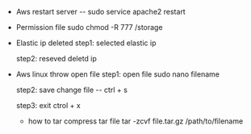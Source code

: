 * Aws restart server -- sudo service apache2 restart

* Permission file sudo chmod -R 777 /storage

* Elastic ip deleted
   step1: selected elastic ip

   step2: reseved deletd ip
   
* Aws linux throw open file
  step1: open file sudo nano filename
  
  step2: save change file -- ctrl + s
  
  step3: exit ctrol + x
  
  
  * how to tar compress tar file 
    tar -zcvf file.tar.gz /path/to/filename

